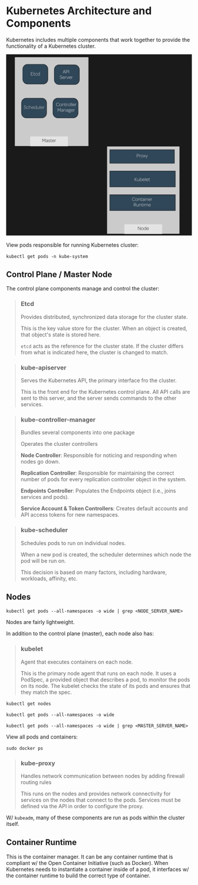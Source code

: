 # Kubernetes Architecture and Components

Kubernetes includes multiple components that work together to provide the functionality of a Kubernetes cluster.

![Fig. 1 Master and Worker Nodes](../../../../../img/automation-orchestration-tools/kubernetes/concepts/architecture-and-components/diag01.png)

View pods responsible for running Kubernetes cluster:

```
kubectl get pods -n kube-system
```

## Control Plane / Master Node

The control plane components manage and control the cluster:

> ### Etcd
>
> Provides distributed, synchronized data storage for the cluster state.
> 
> This is the key value store for the cluster. When an object is created, that object's state is stored here.
>
> `etcd` acts as the reference for the cluster state. If the cluster differs from what is indicated here, the cluster is changed to match.

> ### kube-apiserver
>
> Serves the Kubernetes API, the primary interface fro the cluster.
>
> This is the front end for the Kubernetes control plane. All API calls are sent to this server, and the server sends commands to the other services.

> ### kube-controller-manager
>
> Bundles several components into one package
>
> Operates the cluster controllers
>
> **Node Controller**: Responsible for noticing and responding when nodes go down.
>
> **Replication Controller**: Responsible for maintaining the correct number of pods for every replication controller object in the system.
>
> **Endpoints Controller**: Populates the Endpoints object (i.e., joins services and pods).
>
> **Service Account & Token Controllers**: Creates default accounts and API access tokens for new namespaces.

> ### kube-scheduler
>
> Schedules pods to run on individual nodes.
>
> When a new pod is created, the scheduler determines which node the pod will be run on.
>
> This decision is based on many factors, including hardware, workloads, affinity, etc.

## Nodes

```
kubectl get pods --all-namespaces -o wide | grep <NODE_SERVER_NAME>
```

Nodes are fairly lightweight.

In addition to the control plane (master), each node also has:

> ### kubelet
>
> Agent that executes containers on each node.
>
> This is the primary node agent that runs on each node. It uses a PodSpec, a provided object that describes a pod, to monitor the pods on its node. The kubelet checks the state of its pods and ensures that they match the spec.

```
kubectl get nodes
```

```
kubectl get pods --all-namespaces -o wide
```

```
kubectl get pods --all-namespaces -o wide | grep <MASTER_SERVER_NAME>
```

View all pods and containers:

```
sudo docker ps
```

> ### kube-proxy
>
> Handles network communication between nodes by adding firewall routing rules
>
> This runs on the nodes and provides network connectivity for services on the nodes that connect to the pods. Services must be defined via the API in order to configure the proxy.

W/ `kubeadm`, many of these components are run as pods within the cluster itself.

## Container Runtime

This is the container manager. It can be any container runtime that is compliant w/ the Open Container Initiative (such as Docker). When Kubernetes needs to instantiate a container inside of a pod, it interfaces w/ the container runtime to build the correct type of container.
